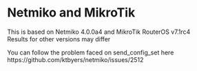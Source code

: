 # Netmiko and MikroTik 

This is based on Netmiko 4.0.0a4 and MikroTik RouterOS v7.1rc4</br>
Results for other versions may differ</br>

<p>You can follow the problem faced on send_config_set here https://github.com/ktbyers/netmiko/issues/2512<p>
